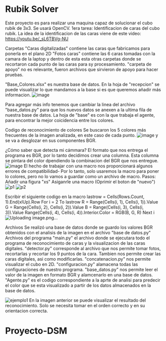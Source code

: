 # Rubik Solver
Este proyecto es para realizar una maquina capaz de solucionar el cubo rubik de 3x3. Se usará OpenCV.
1era tarea:
Identificacion de caras del cubo rubik. 
La idea de la identificacion de las caras viene de este video: https://youtu.be/_sL6TBVg-NU

Carpetas
"Caras digitalizadas" contiene las caras que fabricamos para ponerla en el plano 2D
"Fotos caras" contiene las 6 caras tomadas con la camara de la laptop y dentro de esta esta otras carpetas donde se recortaron cada punto de las caras para sy procesamiento.
"carpeta de apoyo" no es relevante, fueron archivos que sirvieron de apoyo para hacer pruebas.

"Base_Colores.xlsx" es nuestra base de datos. 
En la hoja de "recepcion" se puede visualizar lo que mandamos a la base si es que queremos añadir más informacion.
![image](https://user-images.githubusercontent.com/71536431/112432195-22e9cd00-8d06-11eb-9a06-2b08cf639978.png)

Para agregar más info tenemos que cambiar la linea del archivo "base_datos.py" para que los nuevos datos se anexen a la ultima fila de nuestra base de datos.
La hoja  de "base" es con la que trabaja el agente, para encontrar la mejor coicidencia entre los colores.

Codigo de reconocimiento de colores
Se buscaron los 5 colores más frecuentes de la imagen analizada, en este caso de cada punto.
![image](https://user-images.githubusercontent.com/71536431/112434645-701b6e00-8d09-11eb-974f-08101ba2f005.png)
y se va a desglozar en sus componentes BGR.


¿Cómo saber que detecta mi cámmara?
El formato que nos entrega el programa es BGR, por lo tanto decidimos crear una columna. Esta columna se pintara del color dpendiendo la combinacion del BGR que nos entregue.
![image](https://user-images.githubusercontent.com/71536431/112432756-f08c9f80-8d06-11eb-8b94-8e8166fbbe19.png)
El hecho de trabajar con una macro nos proporcionará algunos errores de compatibilidad- Por lo tanto, solo usaremos la macro para poner lo colores, pero no lo vamos a guardar como un archivo de macro.
Pasos:
Añadir una figura "xs"
Asiganrle una macro (Oprimir el boton de "nuevo")
![p1](https://user-images.githubusercontent.com/71536431/112435047-d99b7c80-8d09-11eb-80c4-50d3615122a7.png)
![p2](https://user-images.githubusercontent.com/71536431/112435049-da341300-8d09-11eb-9793-dda5eae7a20f.png)


Escribir el siguiente codigo en la macro
			lastrow = Cells(Rows.Count, 1).End(xlUp).Row
			For i = 2 To lastrow
			R = Range(Cells(i, 1), Cells(i, 1)).Value
			G = Range(Cells(i, 2), Cells(i, 2)).Value
			B = Range(Cells(i, 3), Cells(i, 3)).Value
			Range(Cells(i, 4), Cells(i, 4)).Interior.Color = RGB(B, G, R)
			Next i
		![Uploading image.png…]()


Archivos
Se realizó una base de datos donde se guardo los valores BGR obtenidos con el analisis de la imagen en el archivo "base de datos.py"
Archivos del programa
"main.py" el archivo donde se ejecutara todo el programa de reconocimiento de caras y la visualizacion de las caras digitales.
"detector.py" corresponde al archivo que nos permite tomar fotos, recortarlas y recortar los 9 puntos de la cara.
Tambien nos permite crear las caras digitales, asi como modificarlas.
"concatenacion.py" nos permite visualizar el cubo en 2D.
"configuracion.py" alamacena todas las configuraciones de nuestro programa.
"base_datos.py" nos permite leer el valor de la imagen en formato BGR y alamcenarlo en una base de datos.
"Agente.py" es el codigo correspondiente a la aprte de analisi para predecir el color que se esta visualizado a partir de los datos almacenados en la base de datos.

![ejemplo1](https://user-images.githubusercontent.com/71536431/112431264-e4074780-8d04-11eb-895f-e3288a8acd7d.jpeg)
 En la imagen anterior se puede visualizar el resultado del reconocimiento. Solo se necesita tomar en el orden correcto y en su orientacion correcta.
# Proyecto-DSM

